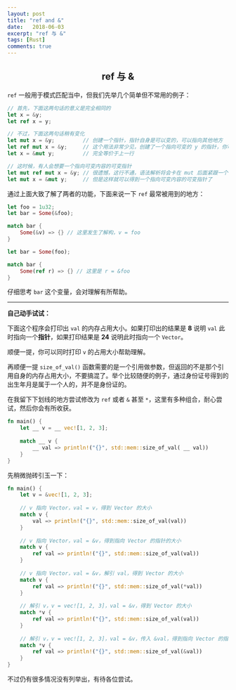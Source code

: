 ```yaml
---
layout: post
title: "ref and &"
date:   2018-06-03
excerpt: "ref 与 &"
tags: [Rust]
comments: true
---
```


<center><h2>ref 与 &amp;</h2></center>

<!--more-->

`ref` 一般用于模式匹配当中，但我们先举几个简单但不常用的例子：

```rust
// 首先，下面这两句话的意义是完全相同的
let x = &y;
let ref x = y;

// 不过，下面这两句话稍有变化
let mut x = &y;         // 创建一个指针，指针自身是可以变的，可以指向其他地方
let ref mut x = &y;     // 这个用法非常少见，创建了一个指向可变的 y 的指针，你可以通过它改变 y，但是不能使它指向其他地方
let x = &mut y;         // 完全等价于上一行

// 这时候，有人会想要一个指向可变内容的可变指针
let mut ref mut x = &y; // 很遗憾，这行不通，语法解析将会卡在 mut 后面紧跟一个 ref 上
let mut x = &mut y;     // 但是这样就可以得到一个指向可变内容的可变指针了
```

通过上面大致了解了两者的功能，下面来说一下 `ref` 最常被用到的地方：

```rust
let foo = 1u32;
let bar = Some(&foo);

match bar {
    Some(&v) => {} // 这里发生了解构，v = foo
}

let bar = Some(foo);

match bar {
    Some(ref r) => {} // 这里是 r = &foo
}
```

仔细思考 `bar` 这个变量，会对理解有所帮助。

---

**自己动手试试：**

下面这个程序会打印出 `val` 的内存占用大小。如果打印出的结果是 **8** 说明 `val` 此时指向一个**指针**，如果打印结果是 **24** 说明此时指向一个 `Vector`。

顺便一提，你可以同时打印 `v` 的占用大小帮助理解。

再顺便一提 `size_of_val()` 函数需要的是一个引用做参数，但返回的不是那个引用自身的内存占用大小，不要搞混了。举个比较随便的例子，通过身份证号得到的出生年月是属于一个人的，并不是身份证的。

在我留下下划线的地方尝试修改为 `ref` 或者 `&` 甚至 `*`，这里有多种组合，耐心尝试，然后你会有所收获。

```rust
fn main() {
    let __ v = __ vec![1, 2, 3];
    
    match __ v {
        __ val => println!("{}", std::mem::size_of_val( __ val))
    }
}
```

先稍微抛砖引玉一下：

```rust
fn main() {
    let v = &vec![1, 2, 3];
    
    // v 指向 Vector，val = v，得到 Vector 的大小
    match v {
        val => println!("{}", std::mem::size_of_val(val))
    }
    
    // v 指向 Vector，val = &v，得到指向 Vector 的指针的大小
    match v {
        ref val => println!("{}", std::mem::size_of_val(val))
    }
    
    // v 指向 Vector，val = &v，解引 val，得到 Vector 的大小
    match v {
        ref val => println!("{}", std::mem::size_of_val(*val))
    }
    
    // 解引 v，v = vec![1, 2, 3]，val = &v，得到 Vector 的大小
    match *v {
        ref val => println!("{}", std::mem::size_of_val(val))
    }
    
    // 解引 v，v = vec![1, 2, 3]，val = &v，传入 &val，得到指向 Vector 的指针的大小
    match *v {
        ref val => println!("{}", std::mem::size_of_val(&val))
    }
}
```

不过仍有很多情况没有列举出，有待各位尝试。